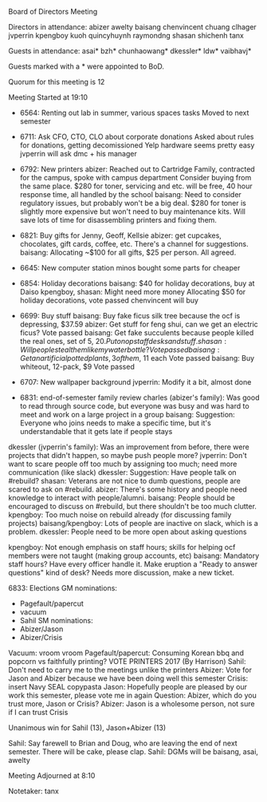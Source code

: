 Board of Directors Meeting

Directors in attendance:
abizer
awelty
baisang
chenvincent
chuang
clhager
jvperrin
kpengboy
kuoh
quincyhuynh
raymondng
shasan
shichenh
tanx

Guests in attendance:
asai*
bzh*
chunhaowang*
dkessler*
ldw*
vaibhavj*

Guests marked with a * were appointed to BoD.

Quorum for this meeting is 12

Meeting Started at 19:10

* 6564: Renting out lab in summer, various spaces tasks
Moved to next semester

* 6711: Ask CFO, CTO, CLO about corporate donations
Asked about rules for donations, getting decomissioned Yelp hardware seems pretty easy
jvperrin will ask dmc + his manager

* 6792: New printers
abizer: Reached out to Cartridge Family, contracted for the campus, spoke with campus department
Consider buying from the same place.
$280 for toner, servicing and etc. will be free, 40 hour response time, all handled by the school
baisang: Need to consider regulatory issues, but probably won't be a big deal.
$280 for toner is slightly more expensive but won't need to buy maintenance kits. Will save lots of time for disassembling printers and fixing them.

* 6821: Buy gifts for Jenny, Geoff, Kellsie
abizer: get cupcakes, chocolates, gift cards, coffee, etc. There's a channel for suggestions.
baisang: Allocating ~$100 for all gifts, $25 per person. All agreed.

* 6645: New computer station
minos bought some parts for cheaper

* 6854: Holiday decorations
baisang: $40 for holiday decorations, buy at Daiso
kpengboy, shasan: Might need more money
Allocating $50 for holiday decorations, vote passed
chenvincent will buy

* 6699: Buy stuff
baisang: Buy fake ficus silk tree because the ocf is depressing, $37.59 
abizer: Get stuff for feng shui, can we get an electric ficus?
Vote passed
baisang: Get fake succulents because people killed the real ones, set of 5, $20. Put on opstaff desks and stuff.
shasan: Will people steal them like my water bottle? 
Vote passed
baisang: Get an artificial potted plants, 3 of them, ~$11 each
Vote passed
baisang: Buy whiteout, 12-pack, $9
Vote passed

* 6707: New wallpaper background
jvperrin: Modify it a bit, almost done

* 6831: end-of-semester family review
charles (abizer's family): Was good to read through source code, but everyone was busy and was hard to meet and work on a large project in a group
baisang: Suggestion: Everyone who joins needs to make a specific time, but it's understandable that it gets late if people stays

dkessler (jvperrin's family): Was an improvement from before, there were projects that didn't happen, so maybe push people more?
jvperrin: Don't want to scare people off too much by assigning too much; need more communication (like slack)
dkessler: Suggestion: Have people talk on #rebuild?
shasan: Veterans are not nice to dumb questions, people are scared to ask on #rebuild.
abizer: There's some history and people need knowledge to interact with people/alumni.
baisang: People should be encouraged to discuss on #rebuild, but there shouldn't be too much clutter.
kpengboy: Too much noise on rebuild already (for discussing family projects)
baisang/kpengboy: Lots of people are inactive on slack, which is a problem.
dkessler: People need to be more open about asking questions

kpengboy: Not enough emphasis on staff hours; skills for helping ocf members were not taught (making group accounts, etc)
baisang: Mandatory staff hours? Have every officer handle it. Make eruption a "Ready to answer questions" kind of desk? Needs more discussion, make a new ticket.

6833: Elections
GM nominations:
- Pagefault/papercut
- vacuum
- Sahil
SM nominations:
- Abizer/Jason
- Abizer/Crisis

Vacuum: vroom vroom
Pagefault/papercut: Consuming Korean bbq and popcorn vs faithfully printing? VOTE PRINTERS 2017 (By Harrison)
Sahil: Don't need to carry me to the meetings unlike the printers
Abizer: Vote for Jason and Abizer because we have been doing well this semester
Crisis: insert Navy SEAL copypasta
Jason: Hopefully people are pleased by our work this semester, please vote me in again
Question: Abizer, which do you trust more, Jason or Crisis?
Abizer: Jason is a wholesome person, not sure if I can trust Crisis

Unanimous win for Sahil (13), Jason+Abizer (13)
 
Sahil: Say farewell to Brian and Doug, who are leaving the end of next semester. There will be cake, please clap.
Sahil: DGMs will be baisang, asai, awelty

Meeting Adjourned at 8:10

Notetaker: tanx
